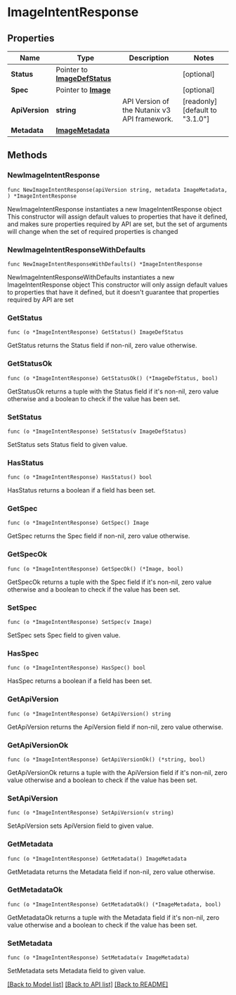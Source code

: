 # ImageIntentResponse

## Properties

Name | Type | Description | Notes
------------ | ------------- | ------------- | -------------
**Status** | Pointer to [**ImageDefStatus**](ImageDefStatus.md) |  | [optional] 
**Spec** | Pointer to [**Image**](Image.md) |  | [optional] 
**ApiVersion** | **string** | API Version of the Nutanix v3 API framework. | [readonly] [default to "3.1.0"]
**Metadata** | [**ImageMetadata**](ImageMetadata.md) |  | 

## Methods

### NewImageIntentResponse

`func NewImageIntentResponse(apiVersion string, metadata ImageMetadata, ) *ImageIntentResponse`

NewImageIntentResponse instantiates a new ImageIntentResponse object
This constructor will assign default values to properties that have it defined,
and makes sure properties required by API are set, but the set of arguments
will change when the set of required properties is changed

### NewImageIntentResponseWithDefaults

`func NewImageIntentResponseWithDefaults() *ImageIntentResponse`

NewImageIntentResponseWithDefaults instantiates a new ImageIntentResponse object
This constructor will only assign default values to properties that have it defined,
but it doesn't guarantee that properties required by API are set

### GetStatus

`func (o *ImageIntentResponse) GetStatus() ImageDefStatus`

GetStatus returns the Status field if non-nil, zero value otherwise.

### GetStatusOk

`func (o *ImageIntentResponse) GetStatusOk() (*ImageDefStatus, bool)`

GetStatusOk returns a tuple with the Status field if it's non-nil, zero value otherwise
and a boolean to check if the value has been set.

### SetStatus

`func (o *ImageIntentResponse) SetStatus(v ImageDefStatus)`

SetStatus sets Status field to given value.

### HasStatus

`func (o *ImageIntentResponse) HasStatus() bool`

HasStatus returns a boolean if a field has been set.

### GetSpec

`func (o *ImageIntentResponse) GetSpec() Image`

GetSpec returns the Spec field if non-nil, zero value otherwise.

### GetSpecOk

`func (o *ImageIntentResponse) GetSpecOk() (*Image, bool)`

GetSpecOk returns a tuple with the Spec field if it's non-nil, zero value otherwise
and a boolean to check if the value has been set.

### SetSpec

`func (o *ImageIntentResponse) SetSpec(v Image)`

SetSpec sets Spec field to given value.

### HasSpec

`func (o *ImageIntentResponse) HasSpec() bool`

HasSpec returns a boolean if a field has been set.

### GetApiVersion

`func (o *ImageIntentResponse) GetApiVersion() string`

GetApiVersion returns the ApiVersion field if non-nil, zero value otherwise.

### GetApiVersionOk

`func (o *ImageIntentResponse) GetApiVersionOk() (*string, bool)`

GetApiVersionOk returns a tuple with the ApiVersion field if it's non-nil, zero value otherwise
and a boolean to check if the value has been set.

### SetApiVersion

`func (o *ImageIntentResponse) SetApiVersion(v string)`

SetApiVersion sets ApiVersion field to given value.


### GetMetadata

`func (o *ImageIntentResponse) GetMetadata() ImageMetadata`

GetMetadata returns the Metadata field if non-nil, zero value otherwise.

### GetMetadataOk

`func (o *ImageIntentResponse) GetMetadataOk() (*ImageMetadata, bool)`

GetMetadataOk returns a tuple with the Metadata field if it's non-nil, zero value otherwise
and a boolean to check if the value has been set.

### SetMetadata

`func (o *ImageIntentResponse) SetMetadata(v ImageMetadata)`

SetMetadata sets Metadata field to given value.



[[Back to Model list]](../README.md#documentation-for-models) [[Back to API list]](../README.md#documentation-for-api-endpoints) [[Back to README]](../README.md)


